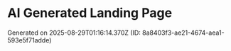 # AI Generated Landing Page

Generated on 2025-08-29T01:16:14.370Z (ID: 8a8403f3-ae21-4674-aea1-593e5f71adde)
